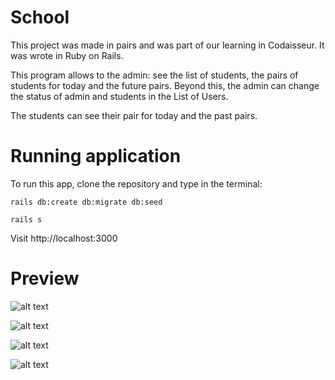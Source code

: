 # School

This project was made in pairs and was part of our learning in Codaisseur.
It was wrote in Ruby on Rails.

This program allows to the admin: see the list of students, the pairs of students for today and the future pairs. Beyond this, the admin can change the status of admin and students in the List of Users.

The students can see their pair for today and the past pairs.

# Running application

To run this app, clone the repository and type in the terminal:

```rails db:create db:migrate db:seed```

```rails s```

Visit http://localhost:3000

# Preview

![alt text](http://res.cloudinary.com/djxmmaqyo/image/upload/v1510241817/Screenshot_from_2017-11-09_16-25-33_uyauj5.png)

![alt text](http://res.cloudinary.com/djxmmaqyo/image/upload/v1510241817/Screenshot_from_2017-11-09_16-24-58_jhxmjm.png)

![alt text](http://res.cloudinary.com/djxmmaqyo/image/upload/v1510241817/Screenshot_from_2017-11-09_16-25-14_v9dpsw.png)

![alt text](http://res.cloudinary.com/djxmmaqyo/image/upload/v1510241817/Screenshot_from_2017-11-09_16-26-03_tdykpi.png)
